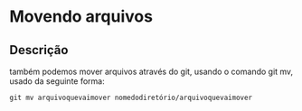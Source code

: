 # Movendo arquivos

## Descrição

também podemos mover arquivos através do git, usando o comando git mv, usado da seguinte forma:

`git mv arquivoquevaimover nomedodiretório/arquivoquevaimover`
